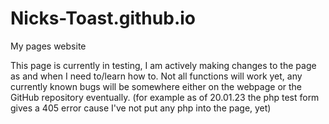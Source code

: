 # Nicks-Toast.github.io
My pages website

This page is currently in testing, I am actively making changes to the page as and when I need to/learn how to. Not all functions will work yet, any currently known bugs will be somewhere either on the webpage or the GitHub repository eventually. 
(for example as of 20.01.23 the php test form gives a 405 error cause I've not put any php into the page, yet)